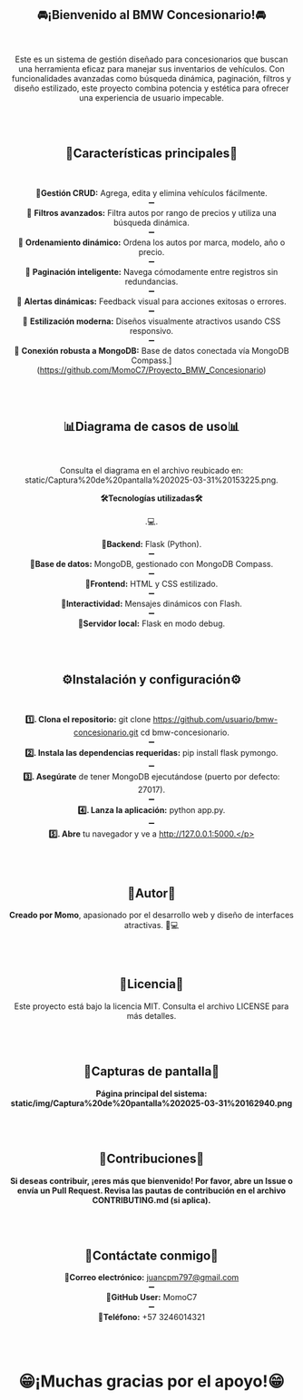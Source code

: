 <h2 align="center">🚘¡Bienvenido al BMW Concesionario!🚘</h2> 
<br>
<p align="center">Este es un sistema de gestión diseñado para concesionarios que buscan una herramienta eficaz para manejar sus inventarios de vehículos. Con funcionalidades avanzadas como búsqueda dinámica, paginación, filtros y diseño estilizado, este proyecto combina potencia y estética para ofrecer una experiencia de usuario impecable.</p>
<br>
<br>
<h2 align="center">🌟Características principales🌟</h2>
<br>

**<p align="center">📌Gestión CRUD:** Agrega, edita y elimina vehículos fácilmente.  <br>➖<br>📌
**Filtros avanzados:** Filtra autos por rango de precios y utiliza una búsqueda dinámica.  <br>➖<br>📌
**Ordenamiento dinámico:** Ordena los autos por marca, modelo, año o precio.  <br>➖<br>📌
**Paginación inteligente:** Navega cómodamente entre registros sin redundancias.  <br>➖<br>📌
**Alertas dinámicas:** Feedback visual para acciones exitosas o errores.  <br>➖<br>📌
**Estilización moderna:** Diseños visualmente atractivos usando CSS responsivo.  <br>➖<br>📌
**Conexión robusta a MongoDB:** Base de datos conectada vía MongoDB Compass.]  <br>
(https://github.com/MomoC7/Proyecto_BMW_Concesionario)</p>

<br>
<br>
<h2 align="center">📊Diagrama de casos de uso📊</h2> 
<br>
<p align="center">Consulta el diagrama en el archivo reubicado en: static/Captura%20de%20pantalla%202025-03-31%20153225.png.</p>

**<p align="center">🛠️Tecnologías utilizadas🛠️** <br><br>.💻.<br><br>
  📌**Backend:** Flask (Python). <br>➖<br>
  📌**Base de datos:** MongoDB, gestionado con MongoDB Compass. <br>➖<br>
  📌**Frontend:** HTML y CSS estilizado. <br>➖<br>
  📌**Interactividad:** Mensajes dinámicos con Flash. <br>➖<br>
  📌**Servidor local:** Flask en modo debug. </p>
    
<br>
<br>

<h2 align="center">⚙️Instalación y configuración⚙️</h2>
<br>

**<p align="center">1️⃣. Clona el repositorio:** git clone https://github.com/usuario/bmw-concesionario.git cd bmw-concesionario. <br>➖<br>
**2️⃣. Instala las dependencias requeridas:** pip install flask pymongo. <br>➖<br>
**3️⃣. Asegúrate** de tener MongoDB ejecutándose (puerto por defecto: 27017). <br>➖<br>
**4️⃣. Lanza la aplicación:** python app.py. <br>➖<br>
**5️⃣. Abre** tu navegador y ve a http://127.0.0.1:5000.</p>
    
<br>
<br>

<h2 align="center">👤Autor👤</h2> 

**<p align="center">Creado por Momo**, apasionado por el desarrollo web y diseño de interfaces atractivas. 🎨💻</p>

<br>
<br>

<h2 align="center">📜Licencia📜</h2>  

<p align="center">Este proyecto está bajo la licencia MIT. Consulta el archivo LICENSE para más detalles.</p>

<br>
<br>

<h2 align="center">📸Capturas de pantalla📸</h2> 

**<p align="center">Página principal del sistema: static/img/Captura%20de%20pantalla%202025-03-31%20162940.png**</p>

<br>
<br>

<h2 align="center">🤝Contribuciones🤝</h2> 

**<p align="center">Si deseas contribuir, ¡eres más que bienvenido! Por favor, abre un **Issue** o envía un **Pull Request**. Revisa las pautas de contribución en el archivo CONTRIBUTING.md (si aplica).**</p>

<br>
<br>

<h2 align="center">📎Contáctate conmigo📎</h2>

**<p align="center">📧Correo electrónico:** juancpm797@gmail.com <br>➖<br>
**🔑GitHub User:** MomoC7 <br>➖<br>
**📲Teléfono:** +57 3246014321
</p>

<br>
<br>

**<h1 align="center">😁¡Muchas gracias por el apoyo!😁</h1>**
